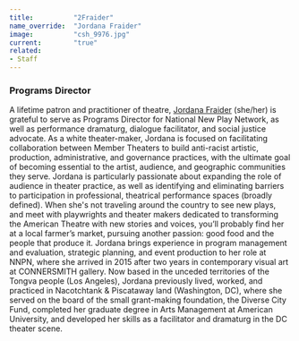 ```yaml
---
title:          "2Fraider"
name_override:  "Jordana Fraider"
image:          "csh_9976.jpg"
current:        "true"
related:
- Staff
---
```


### Programs Director

A lifetime patron and practitioner of theatre, [Jordana Fraider](https://newplayexchange.org/users/1527/jordana-fraider) (she/her) is grateful to serve as Programs Director for National New Play Network, as well as performance dramaturg, dialogue facilitator, and social justice advocate. As a white theater-maker, Jordana is focused on facilitating collaboration between Member Theaters to build anti-racist artistic, production, administrative, and governance practices, with the ultimate goal of becoming essential to the artist, audience, and geographic communities they serve. Jordana is particularly passionate about expanding the role of audience in theater practice, as well as identifying and eliminating barriers to participation in professional, theatrical performance spaces (broadly defined). When she's not traveling around the country to see new plays, and meet with playwrights and theater makers dedicated to transforming the American Theatre with new stories and voices, you’ll probably find her at a local farmer’s market, pursuing another passion: good food and the people that produce it. Jordana brings experience in program management and evaluation, strategic planning, and event production to her role at NNPN, where she arrived in 2015 after two years in contemporary visual art at CONNERSMITH gallery. Now based in the unceded territories of the Tongva people (Los Angeles), Jordana previously lived, worked, and practiced in Nacotchtank & Piscataway land (Washington, DC), where she served on the board of the small grant-making foundation, the Diverse City Fund, completed her graduate degree in Arts Management at American University, and developed her skills as a facilitator and dramaturg in the DC theater scene.
